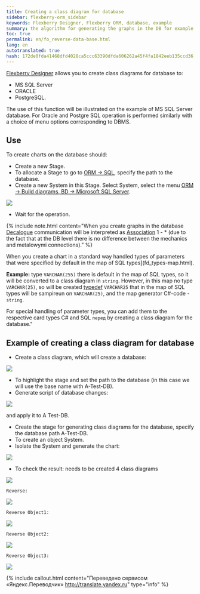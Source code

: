 ```yaml
--- 
title: Creating a class diagram for database 
sidebar: flexberry-orm_sidebar 
keywords: Flexberry Designer, Flexberry ORM, database, example 
summary: the algorithm for generating the graphs in the DB for example 
toc: true 
permalink: en/fo_reverse-data-base.html 
lang: en 
autotranslated: true 
hash: 172de0fda41468dfd4028ca5ccc63390dfda606262a45f4fa1842eeb135ccd36 
--- 
```


[Flexberry Designer](fd_flexberry-designer.html) allows you to create class diagrams for database to: 

* MS SQL Server 
* ORACLE 
* PostgreSQL. 

The use of this function will be illustrated on the example of MS SQL Server database. For Oracle and Postgre SQL operation is performed similarly with a choice of menu options corresponding to DBMS. 

## Use 

To create charts on the database should: 

* Create a new Stage. 
* To allocate a Stage to go to [ORM -> SQL](fd_configure-ms-sql-generator.html), specify the path to the database. 
* Create a new System in this Stage. 
Select System, select the menu [ORM -> Build diagrams, BD -> Microsoft SQL Server](fo_orm-case-plugin.html). 

![](/images/pages/products/flexberry-orm/module-flexberry-designer/reengineering-plugin.png) 

* Wait for the operation. 

{% include note.html content="When you create graphs in the database [Decalogue](fo_detail-associations-properties.html) communication will be interpreted as [Association](fd_master-association.html) 1 - * (due to the fact that at the DB level there is no difference between the mechanics and metalowymi connections)." %} 

When you create a chart in a standard way handled types of parameters that were specified by default in the map of SQL types](fd_types-map.html). 

__Example:__ type `VARCHAR(255)` there is default in the map of SQL types, so it will be converted to a class diagram in `string`. However, in this map no type `VARCHAR(25)`, so will be created [typedef](fd_typedef.html) `VARCHAR25` that in the map of SQL types will be sampireun on `VARCHAR(25)`, and the map generator C#-code - `string`. 

For special handling of parameter types, you can add them to the respective card types C# and SQL `перед` by creating a class diagram for the database." 

## Example of creating a class diagram for database 

* Create a class diagram, which will create a database: 

![](/images/pages/products/flexberry-orm/module-flexberry-designer/reeng-step-7-0.png) 

* To highlight the stage and set the path to the database (in this case we will use the base name with A-Test-DB). 
* Generate script of database changes: 

![](/images/pages/products/flexberry-orm/module-flexberry-designer/reeng-step-3.png) 

and apply it to A Test-DB. 
* Create the stage for generating class diagrams for the database, specify the database path A-Test-DB. 
* To create an object System. 
* Isolate the System and generate the chart: 

![](/images/pages/products/flexberry-orm/module-flexberry-designer/reengineering-plugin.png) 

* To check the result: needs to be created 4 class diagrams 

![](/images/pages/products/flexberry-orm/module-flexberry-designer/reeng-step-7-1.png) 

`Reverse:` 

![](/images/pages/products/flexberry-orm/module-flexberry-designer/reeng-step-7-2.png) 

`Reverse Object1:` 

![](/images/pages/products/flexberry-orm/module-flexberry-designer/reeng-step-7-3.png) 

`Reverse Object2:` 

![](/images/pages/products/flexberry-orm/module-flexberry-designer/reeng-step-7-4.png) 

`Reverse Object3:` 

![](/images/pages/products/flexberry-orm/module-flexberry-designer/reeng-step-7-5.png) 



{% include callout.html content="Переведено сервисом «Яндекс.Переводчик» <http://translate.yandex.ru>" type="info" %}